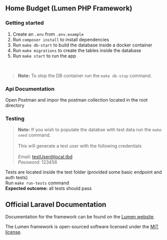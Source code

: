 ## Home Budget (Lumen PHP Framework)

### Getting started

1. Create an `.env` from `.env.example`
2. Run `composer install` to install dependencies
3. Run `make db-start` to build the database inside a docker container
4. Run `make migrations` to create the tables inside the database
5. Run `make start` to run the app

<br>

> **Note:** To stop the DB container run the `make db-stop` command.

### Api Documentation

Open Postman and impor the postman collection located in the root directory

### Testing

> **Note:** If you wish to populate the databse with test data run the `make seed` command.
> <br> <br>
> This will generate a test user with the following credentials
> <br> <br> _Email:_ testUser@local.tbd <br> _Password:_ 123456

Tests are located inside the test folder (provided some basic endpoint and auth tests)
<br>
Run `make run-tests` command
<br>
**Expected outcome:** all tests should pass

## Official Laravel Documentation

Documentation for the framework can be found on the [Lumen website](https://lumen.laravel.com/docs).

The Lumen framework is open-sourced software licensed under the [MIT license](https://opensource.org/licenses/MIT).
